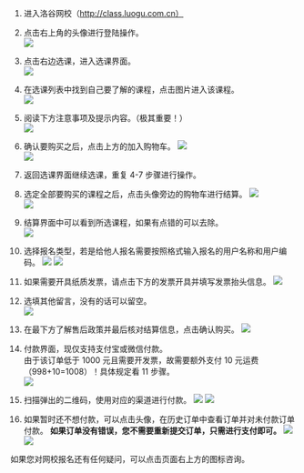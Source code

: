 1. 进入洛谷网校（http://class.luogu.com.cn）

2. 点击右上角的头像进行登陆操作。  
  ![](报名帮助.assets/46276.png)  

3. 点击右边选课，进入选课界面。  
  ![](报名帮助.assets/46280.png)  

4. 在选课列表中找到自己要了解的课程，点击图片进入该课程。  
  ![](报名帮助.assets/46284.png)  

5. 阅读下方注意事项及提示内容。（极其重要！）  
  ![](报名帮助.assets/46285.png)  

6. 确认要购买之后，点击上方的加入购物车。
  ![](报名帮助.assets/46287.png)  
  ![](报名帮助.assets/46288.png)  

7. 返回选课界面继续选课，重复 4-7 步骤进行操作。
8. 选定全部要购买的课程之后，点击头像旁边的购物车进行结算。
  ![](报名帮助.assets/46289.png)   
  ![](报名帮助.assets/46290.png) 

9. 结算界面中可以看到所选课程，如果有点错的可以去除。  
  ![](报名帮助.assets/46291.png)  

10. 选择报名类型，若是给他人报名需要按照格式输入报名的用户名称和用户编码。
    ![](报名帮助.assets/46295.png) 
    ![](报名帮助.assets/46294.png) 

11. 如果需要开具纸质发票，请点击下方的发票开具并填写发票抬头信息。 
    ![](报名帮助.assets/46296.png)   

12. 选填其他留言，没有的话可以留空。  
    ![](报名帮助.assets/46298.png) 

13. 在最下方了解售后政策并最后核对结算信息，点击确认购买。
    ![](报名帮助.assets/46299.png) 

14. 付款界面，现仅支持支付宝或微信付款。   
    由于该订单低于 1000 元且需要开发票，故需要额外支付 10 元运费（998+10=1008）！具体规定看 11 步骤。  
    ![](报名帮助.assets/46300.png) 

15. 扫描弹出的二维码，使用对应的渠道进行付款。
    ![](报名帮助.assets/46303.png) 
    ![](报名帮助.assets/46305.png) 

16. 如果暂时还不想付款，可以点击头像，在历史订单中查看订单并对未付款订单付款。
      **如果订单没有错误，您不需要重新提交订单，只需进行支付即可。**
    ![](报名帮助.assets/46301.png)   
    ![](报名帮助.assets/46302.png) 


如果您对网校报名还有任何疑问，可以点击页面右上方的图标咨询。
